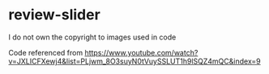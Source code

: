 # review-slider
I do not own the copyright to images used in code

Code referenced from https://www.youtube.com/watch?v=JXLICFXewj4&list=PLjwm_8O3suyN0tVuySSLUT1h9lSQZ4mQC&index=9
